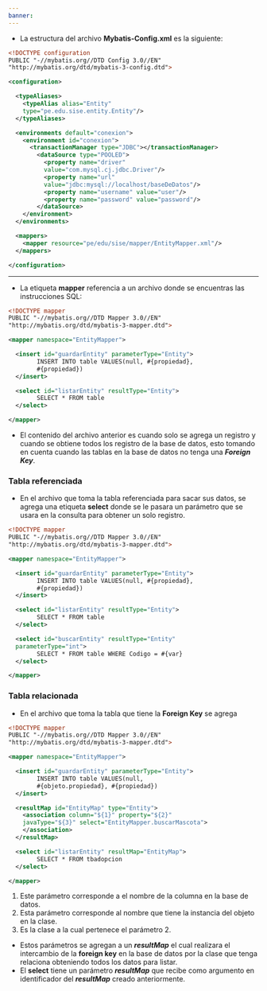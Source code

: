 ```yaml
---
banner: 
---
```

- La estructura del archivo **Mybatis-Config.xml** es la siguiente:
```xml
<!DOCTYPE configuration
PUBLIC "-//mybatis.org//DTD Config 3.0//EN"
"http://mybatis.org/dtd/mybatis-3-config.dtd">

<configuration>

  <typeAliases>
    <typeAlias alias="Entity" 
    type="pe.edu.sise.entity.Entity"/>
  </typeAliases>

  <environments default="conexion">
    <environment id="conexion">
      <transactionManager type="JDBC"></transactionManager>
        <dataSource type="POOLED">
          <property name="driver"
          value="com.mysql.cj.jdbc.Driver"/>
          <property name="url"
          value="jdbc:mysql://localhost/baseDeDatos"/>
          <property name="username" value="user"/>
          <property name="password" value="password"/>
        </dataSource>
    </environment>
  </environments>

  <mappers>
    <mapper resource="pe/edu/sise/mapper/EntityMapper.xml"/>
  </mappers>

</configuration>
```

---

- La etiqueta **mapper** referencia a un archivo donde se encuentras las instrucciones SQL:
```xml
<!DOCTYPE mapper
PUBLIC "-//mybatis.org//DTD Mapper 3.0//EN"
"http://mybatis.org/dtd/mybatis-3-mapper.dtd">

<mapper namespace="EntityMapper">

  <insert id="guardarEntity" parameterType="Entity">
        INSERT INTO table VALUES(null, #{propiedad}, 
        #{propiedad})
  </insert>

  <select id="listarEntity" resultType="Entity">
        SELECT * FROM table
  </select>

</mapper>
```
- El contenido del archivo anterior es cuando solo se agrega un registro y cuando se obtiene todos los registro de la base de datos, esto tomando en cuenta cuando las tablas en la base de datos no tenga una ***Foreign Key***.

### Tabla referenciada
- En el archivo que toma la tabla referenciada para sacar sus datos, se agrega una etiqueta **select** donde se le pasara un parámetro que se usara en la consulta para obtener un solo registro.
```xml
<!DOCTYPE mapper
PUBLIC "-//mybatis.org//DTD Mapper 3.0//EN"
"http://mybatis.org/dtd/mybatis-3-mapper.dtd">

<mapper namespace="EntityMapper">

  <insert id="guardarEntity" parameterType="Entity">
        INSERT INTO table VALUES(null, #{propiedad}, 
        #{propiedad})
  </insert>

  <select id="listarEntity" resultType="Entity">
        SELECT * FROM table
  </select>

  <select id="buscarEntity" resultType="Entity"
  parameterType="int">
        SELECT * FROM table WHERE Codigo = #{var}
  </select>

</mapper>
```
### Tabla relacionada
- En el archivo que toma la tabla que tiene la **Foreign Key** se agrega
```xml
<!DOCTYPE mapper
PUBLIC "-//mybatis.org//DTD Mapper 3.0//EN"
"http://mybatis.org/dtd/mybatis-3-mapper.dtd">

<mapper namespace="EntityMapper">

  <insert id="guardarEntity" parameterType="Entity">
        INSERT INTO table VALUES(null, 
        #{objeto.propiedad}, #{propiedad})
  </insert>

  <resultMap id="EntityMap" type="Entity">
    <association column="${1}" property="${2}"
    javaType="${3}" select="EntityMapper.buscarMascota">
    </association>
  </resultMap>

  <select id="listarEntity" resultMap="EntityMap">
        SELECT * FROM tbadopcion
  </select>

</mapper>
```
1. Este parámetro corresponde a el nombre de la columna en la base de datos.
2. Esta parámetro corresponde al nombre que tiene la instancia del objeto en la clase.
3. Es la clase a la cual pertenece el parámetro 2.

- Estos parámetros se agregan a un ***resultMap*** el cual realizara el intercambio de la **foreign key** en la base de datos por la clase que tenga relaciona obteniendo todos los datos para listar.
- El **select** tiene un parámetro ***resultMap*** que recibe como argumento en identificador del ***resultMap*** creado anteriormente.